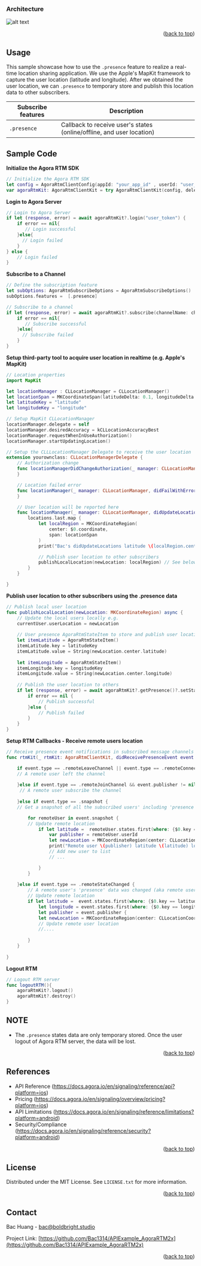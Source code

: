 <a name="readme-top"></a>


### Architecture

![alt text](../../../../MyAssets/Arch_LocationSharing.png)


<p align="right">(<a href="#readme-top">back to top</a>)</p>



<!-- USAGE EXAMPLES -->
## Usage

This sample showcase how to use the `.presence` feature to realize a real-time location sharing application. We use the Apple's MapKit framework to capture the user location (latitude and longitude). After we obtained the user location, we can `.presence` to temporary store and publish this location data to other subscribers. 
 

| Subscribe features | Description |
| --- | --- |
| `.presence` | Callback to receive user's states (online/offline, and user location)  |



<!-- Sample Code -->
## Sample Code

**Initialize the Agora RTM SDK**
```swift
// Initialize the Agora RTM SDK
let config = AgoraRtmClientConfig(appId: "your_app_id" , userId: "user_id")
var agoraRtmKit: AgoraRtmClientKit = try AgoraRtmClientKit(config, delegate: self)
```

**Login to Agora Server**

```swift
// Login to Agora Server 
if let (response, error) = await agoraRtmKit?.login("user_token") {
    if error == nil{
       // Login successful
    }else{
      // Login failed
    }
} else {
    // Login failed
}
```

**Subscribe to a Channel**
```swift
// Define the subscription feature
let subOptions: AgoraRtmSubscribeOptions = AgoraRtmSubscribeOptions()
subOptions.features =  [.presence]

// Subscribe to a channel  
if let (response, error) = await agoraRtmKit?.subscribe(channelName: channelName, option: subOptions){
    if error == nil{
       // Subscribe successful
    }else{
      // Subscribe failed
    }
}
```

**Setup third-party tool to acquire user location in realtime (e.g. Apple's MapKit)**
```swift
// Location properties
import MapKit

let locationManager : CLLocationManager = CLLocationManager()
let locationSpan = MKCoordinateSpan(latitudeDelta: 0.1, longitudeDelta: 0.1)
let latitudeKey = "latitude"
let longitudeKey = "longitude"

// Setup MapKit CLLocationManager
locationManager.delegate = self
locationManager.desiredAccuracy = kCLLocationAccuracyBest
locationManager.requestWhenInUseAuthorization()
locationManager.startUpdatingLocation()

// Setup the CLLLocationManager Delegate to receive the user location 
extension yourownclass: CLLocationManagerDelegate {
    // Authorization change
    func locationManagerDidChangeAuthorization(_ manager: CLLocationManager) {
    }

    // Location failed error
    func locationManager(_ manager: CLLocationManager, didFailWithError error: Error) {
    }

    // User location will be reported here
    func locationManager(_ manager: CLLocationManager, didUpdateLocations locations: [CLLocation]) {
        locations.last.map {
            let localRegion = MKCoordinateRegion(
                center: $0.coordinate,
                span: locationSpan
            )
            print("Bac's didUpdateLocations latitude \(localRegion.center.latitude) longitude \(localRegion.center.longitude) ")

            // Publish user location to other subscribers
            publishLocalLocation(newLocation: localRegion) // See below
        }
    } 

}

```

**Publish user location to other subscribers using the .presence data**
```swift
// Publish local user location
func publishLocalLocation(newLocation: MKCoordinateRegion) async {
    // Update the local users locally e.g. 
    currentUser.userLocation = newLocation
    
    // User presence AgoraRtmStateItem to store and publish user location
    let itemLatitude = AgoraRtmStateItem()
    itemLatitude.key = latitudeKey
    itemLatitude.value = String(newLocation.center.latitude) 
    
    let itemLongitude = AgoraRtmStateItem()
    itemLongitude.key = longitudeKey
    itemLongitude.value = String(newLocation.center.longitude)
    
    // Publish the user location to others 
    if let (response, error) = await agoraRtmKit?.getPresence()?.setState(channelName: mainChannel, channelType: .message, items: [itemLatitude, itemLongitude]){
        if error == nil {
            // Publish successful
        }else { 
            // Publish failed
        }
    }
}

```

**Setup RTM Callbacks - Receive remote users location**
```swift
// Receive presence event notifications in subscribed message channels and joined stream channels.
func rtmKit(_ rtmKit: AgoraRtmClientKit, didReceivePresenceEvent event: AgoraRtmPresenceEvent) {

    if event.type == .remoteLeaveChannel || event.type == .remoteConnectionTimeout {
    // A remote user left the channel
        
    }else if event.type == .remoteJoinChannel && event.publisher != nil {
     // A remote user subscribe the channel
        
    }else if event.type == .snapshot {
    // Get a snapshot of all the subscribed users' including 'presence' data when the user first joined)

        for remoteUser in event.snapshot {
        // Update remote location
            if let latitude =  remoteUser.states.first(where: {$0.key == latitudeKey})?.value, let longitude = remoteUser.states.first(where: {$0.key == longitudeKey})?.value{
                var publisher = remoteUser.userId
                let newLocation = MKCoordinateRegion(center: CLLocationCoordinate2D(latitude: Double(latitude) ?? 0.0, longitude: Double(longitude) ?? 0.0), span: locationSpan)
                print("Remote user \(publisher) latitude \(latitude) longitude \(longitude) ")
                // Add new user to list
                // ...

            }
        }
        
    }else if event.type == .remoteStateChanged {
        // A remote user's 'presence' data was changed (aka remote user updated their location)
        // Update remote location
        if let latitude =  event.states.first(where: {$0.key == latitudeKey})?.value, 
            let longitude = event.states.first(where: {$0.key == longitudeKey})?.value, 
            let publisher = event.publisher {
            let newLocation = MKCoordinateRegion(center: CLLocationCoordinate2D(latitude: Double(latitude) ?? 0.0, longitude: Double(longitude) ?? 0.0), span: locationSpan)
            // Update remote user location 
            //....
        
        }
    }
    
}

```


**Logout RTM**
```swift
// Logout RTM server
func logoutRTM(){
    agoraRtmKit?.logout()
    agoraRtmKit?.destroy()
}
```


<!-- NOTE-->
## NOTE

- The `.presence` states data are only temporary stored. Once the user logout of Agora RTM server, the data will be lost.  


<p align="right">(<a href="#readme-top">back to top</a>)</p>





<!-- RTM API Limitation -->
## References

- API Reference (https://docs.agora.io/en/signaling/reference/api?platform=ios)
- Pricing (https://docs.agora.io/en/signaling/overview/pricing?platform=ios)
- API Limitations (https://docs.agora.io/en/signaling/reference/limitations?platform=android)
- Security/Compliance (https://docs.agora.io/en/signaling/reference/security?platform=android) 



<p align="right">(<a href="#readme-top">back to top</a>)</p>





<!-- LICENSE -->
## License

Distributed under the MIT License. See `LICENSE.txt` for more information.

<p align="right">(<a href="#readme-top">back to top</a>)</p>



<!-- CONTACT -->
## Contact

Bac Huang  - bac@boldbright.studio

Project Link: [https://github.com/Bac1314/APIExample_AgoraRTM2x](https://github.com/Bac1314/APIExample_AgoraRTM2x)

<p align="right">(<a href="#readme-top">back to top</a>)</p>



